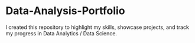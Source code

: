 # Data-Analysis-Portfolio
I created this repository to highlight my skills, showcase projects, and track my progress in Data Analytics / Data Science.
